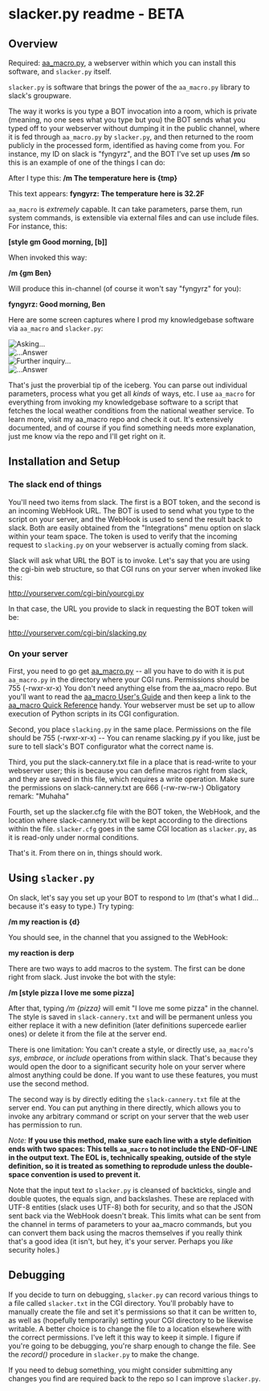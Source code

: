 # slacker.py readme - BETA

## Overview

Required: [aa\_macro.py](https://github.com/fyngyrz/aa_macro), a webserver
within which you can install this software, and `slacker.py` itself.

`slacker.py` is software that brings the power of the `aa_macro.py`
library to slack's groupware.

The way it works is you type a BOT invocation into a room, which is
private (meaning, no one sees what you type but you) the BOT sends what
you typed off to your webserver without dumping it in the public
channel, where it is fed through `aa_macro.py` by `slacker.py`, and then
returned to the room publicly in the processed form, identified as
having come from you. For instance, my ID on slack is "fyngyrz", and the
BOT I've set up uses **/m** so this is an example of one of the things I can do:

After I type this: **/m The temperature here is {tmp}**

This text appears: **fyngyrz: The temperature here is 32.2F**

`aa_macro` is _extremely_ capable. It can take parameters, parse them,
run system commands, is extensible via external files and can use
include files. For instance, this:

**[style gm Good morning, [b]]**

When invoked this way:

**/m {gm Ben}**

Will produce this in-channel (of course it won't say "fyngyrz" for you):

**fyngyrz: Good morning, Ben**

Here are some screen captures where I prod my knowledgebase software
via `aa_macro` and `slacker.py`:

![Asking...](http://fyngyrz.com/images/d1.png)  
![...Answer](http://fyngyrz.com/images/d2.png)  
![Further inquiry...](http://fyngyrz.com/images/d3.png)  
![...Answer](http://fyngyrz.com/images/d4.png)  

That's just the proverbial tip of the iceberg. You can parse out
individual parameters, process what you get all *kinds* of ways, etc. I
use `aa_macro` for everything from invoking my knowledgebase software to
a script that fetches the local weather conditions from the national
weather service. To learn more, visit my aa_macro repo and check it out.
It's extensively documented, and of course if you find something needs
more explanation, just me know via the repo and I'll get right on it.

## Installation and Setup

### The slack end of things

You'll need two items from slack. The first is a BOT token, and the
second is an incoming WebHook URL. The BOT is used to send what you type
to the script on your server, and the WebHook is used to send the result
back to slack. Both are easily obtained from the "Integrations" menu
option on slack within your team space. The token is used to verify that
the incoming request to `slacking.py` on your webserver is actually
coming from slack.

Slack will ask what URL the BOT is to invoke. Let's say that you are
using the cgi-bin web structure, so that CGI runs on your server when
invoked like this:

http://yourserver.com/cgi-bin/yourcgi.py

In that case, the URL you provide to slack in requesting the BOT token
will be:

http://yourserver.com/cgi-bin/slacking.py

### On your server

First, you need to go get [aa_macro.py](https://github.com/fyngyrz/aa_macro) -- all
you have to do with it is put `aa_macro.py` in the directory where your
CGI runs. Permissions should be 755 (-rwxr-xr-x)
You don't need anything else from the aa\_macro repo. But you'll want to read the
[aa_macro User's Guide](https://github.com/fyngyrz/aa_macro/blob/master/users-guide.md)
and then keep a link to the
[aa_macro Quick Reference](https://github.com/fyngyrz/aa_macro/blob/master/quickref.md)
handy. Your webserver must be set up to allow execution of Python scripts in its CGI
configuration.

Second, you place `slacking.py` in the same place. Permissions on the 
file should be 755 (-rwxr-xr-x) -- You can rename slacking.py if you
like, just be sure to tell slack's BOT configurator what the correct
name is.

Third, you put the slack-cannery.txt file in a place that is read-write
to your webserver user; this is because you can define macros right from
slack, and they are saved in this file, which requires a write
operation. Make sure the permissions on slack-cannery.txt are 666
(-rw-rw-rw-) Obligatory remark: "Muhaha"

Fourth, set up the slacker.cfg file with the BOT token, the WebHook, and
the location where slack-cannery.txt will be kept according to the
directions within the file. `slacker.cfg` goes in the same CGI location
as `slacker.py`, as it is read-only under normal conditions.

That's it. From there on in, things should work.

## Using `slacker.py`

On slack, let's say you set up your BOT to respond to *\m*
(that's what I did... because it's easy to type.) Try
typing:

**/m my reaction is {d}**

You should see, in the channel that you assigned to the
WebHook:

**my reaction is derp**

There are two ways to add macros to the system. The first can
be done right from slack. Just invoke the bot with the style:

**/m [style pizza I love me some pizza]**

After that, typing */m {pizza}* will emit "I love me some pizza"
in the channel. The style is saved in `slack-cannery.txt` and will
be permanent unless you either replace it with a new definition
(later definitions supercede earlier ones) or delete it from the
file at the server end.

There is one limitation: You can't create a style, or directly use,
`aa_macro`'s *sys*, *embrace*, or *include* operations from within
slack. That's because they would open the door to a significant
security hole on your server where almost anything could be done.
If you want to use these features, you must use the second method.

The second way is by directly editing the `slack-cannery.txt` file at
the server end. You can put anything in there directly, which allows you
to invoke any arbitrary command or script on your server that the web
user has permission to run.

_Note:_ **If you use this method, make sure each line with a style
definition ends with two spaces: This tells `aa_macro` to not include
the END-OF-LINE in the output text. The EOL is, technically speaking,
outside of the style definition, so it is treated as something to
reprodude unless the double-space convention is used to prevent it.**

Note that the input text _to_ `slacker.py` is cleansed of backticks,
single and double quotes, the equals sign, and backslashes. These are
replaced with UTF-8 entities (slack uses UTF-8) both for security, and
so that the JSON sent back via the WebHook doesn't break. This limits
what can be sent from the channel in terms of parameters to your
aa_macro commands, but you can convert them back using the macros
themselves if you really think that's a good idea (it isn't, but hey,
it's your server. Perhaps you _like_ security holes.)

## Debugging

If you decide to turn on debugging, `slacker.py` can record various things
to a file called `slacker.txt` in the CGI directory. You'll probably have
to manually create the file and set it's permissions so that it can be
written to, as well as (hopefully temporarily) setting your CGI directory
to be likewise writable. A better choice is to change the file to a
location elsewhere with the correct permissions. I've left it this
way to  keep it simple. I figure if you're going to be debugging, you're
sharp enough to change the file. See the *record\(\)* procedure in
`slacker.py` to make the change.

If you need to debug something, you might consider submitting any
changes you find are required back to the repo so I can improve
`slacker.py`.
